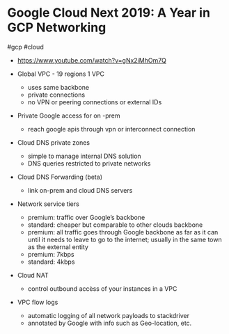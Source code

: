 # Google Cloud Next 2019: A Year in GCP Networking
#gcp #cloud

- https://www.youtube.com/watch?v=gNx2iMhOm7Q

- Global VPC - 19 regions 1 VPC
	- uses same backbone
	- private connections
	- no VPN or peering connections or external IDs
- Private Google access for on -prem
	- reach google apis through vpn or interconnect connection
- Cloud DNS private zones
	- simple to manage internal DNS solution
	- DNS queries restricted to private networks
- Cloud DNS Forwarding (beta)
	- link on-prem and cloud DNS servers
- Network service tiers
	- premium: traffic over Google’s backbone
	- standard: cheaper but comparable to other clouds backbone
	- premium: all traffic goes through Google backbone as far as it can until it needs to leave to go to the internet; usually in the same town as the external entity
	- premium: 7kbps
	- standard: 4kbps
- Cloud NAT
	- control outbound accèss of your instances in a VPC
- VPC flow logs
	- automatic logging of all network payloads to stackdriver
	- annotated by Google with info such as Geo-location, etc.

